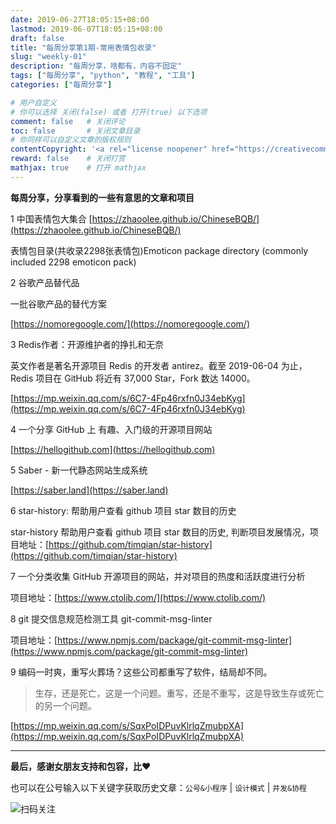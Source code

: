 ```yaml
---
date: 2019-06-27T18:05:15+08:00
lastmod: 2019-06-07T18:05:15+08:00
draft: false
title: "每周分享第1期-常用表情包收录"
slug: "weekly-01"
description: "每周分享，啥都有，内容不固定"
tags: ["每周分享", "python", "教程", "工具"]
categories: ["每周分享"]

# 用户自定义
# 你可以选择 关闭(false) 或者 打开(true) 以下选项
comment: false   # 关闭评论
toc: false       # 关闭文章目录
# 你同样可以自定义文章的版权规则
contentCopyright: '<a rel="license noopener" href="https://creativecommons.org/licenses/by-nc-nd/4.0/" target="_blank">CC BY-NC-ND 4.0</a>'
reward: false	 # 关闭打赏
mathjax: true    # 打开 mathjax
---
```


**每周分享，分享看到的一些有意思的文章和项目**

1 中国表情包大集合 [https://zhaoolee.github.io/ChineseBQB/](https://zhaoolee.github.io/ChineseBQB/)

表情包目录(共收录2298张表情包)Emoticon package directory (commonly included 2298 emoticon pack)

2 谷歌产品替代品

一批谷歌产品的替代方案

[https://nomoregoogle.com/](https://nomoregoogle.com/)

3 Redis作者：开源维护者的挣扎和无奈

英文作者是著名开源项目 Redis 的开发者 antirez。截至 2019-06-04 为止，Redis 项目在 GitHub 将近有 37,000 Star，Fork 数达 14000。

[https://mp.weixin.qq.com/s/6C7-4Fp46rxfn0J34ebKyg](https://mp.weixin.qq.com/s/6C7-4Fp46rxfn0J34ebKyg)

4 一个分享 GitHub 上 有趣、入门级的开源项目网站

[https://hellogithub.com](https://hellogithub.com)

5 Saber - 新一代静态网站生成系统

[https://saber.land](https://saber.land)

6 star-history: 帮助用户查看 github 项目 star 数目的历史

star-history 帮助用户查看 github 项目 star 数目的历史, 判断项目发展情况，项目地址：[https://github.com/timqian/star-history](https://github.com/timqian/star-history)

7 一个分类收集 GitHub 开源项目的网站，并对项目的热度和活跃度进行分析

项目地址：[https://www.ctolib.com/](https://www.ctolib.com/)

8 git 提交信息规范检测工具 git-commit-msg-linter

项目地址：[https://www.npmjs.com/package/git-commit-msg-linter](https://www.npmjs.com/package/git-commit-msg-linter)

9 编码一时爽，重写火葬场？这些公司都重写了软件，结局却不同。

> 生存，还是死亡，这是一个问题。重写，还是不重写，这是导致生存或死亡的另一个问题。

[https://mp.weixin.qq.com/s/SqxPoIDPuvKlrlqZmubpXA](https://mp.weixin.qq.com/s/SqxPoIDPuvKlrlqZmubpXA)
 
------


**最后，感谢女朋友支持和包容，比❤️**

也可以在公号输入以下关键字获取历史文章：`公号&小程序` | `设计模式` | `并发&协程`

![扫码关注](http://media.gusibi.mobi/zHqNew3j1brVxSoTkjOerslhnB_ZpchcOXf60lFUxiZ5YtnCHs5HrJNOP14go6Ea)
